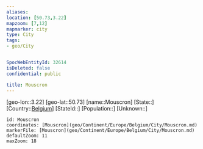 ```yaml
---
aliases: 
location: [50.73,3.22]
mapzoom: [7,12] 
mapmarker: city 
type: City
tags:
- geo/City


SpocWebEntityId: 32614
isDeleted: false
confidential: public

title: Mouscron
---
```

[geo-lon::3.22]
[geo-lat::50.73]
[name::Mouscron]
[State::]
[Country::[Belgium](geo/Continent/Europe/Belgium.md)]
[StateId::]
[Population::]
[Unknown::]


```leaflet
id: Mouscron
coordinates: [Mouscron](geo/Continent/Europe/Belgium/City/Mouscron.md)
markerFile: [Mouscron](geo/Continent/Europe/Belgium/City/Mouscron.md)
defaultZoom: 11 
maxZoom: 18
```


